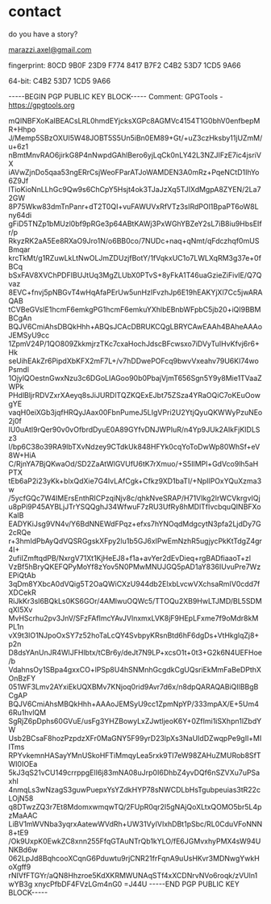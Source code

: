 # contact

do you have a story?

marazzi.axel@gmail.com

fingerprint: 80CD 9B0F 23D9 F774 8417 B7F2 C4B2 53D7 1CD5 9A66

64-bit: C4B2 53D7 1CD5 9A66

-----BEGIN PGP PUBLIC KEY BLOCK-----
Comment: GPGTools - https://gpgtools.org

mQINBFXoKaIBEACsLRL0hmdEYjcksXGPc8AGMVc4154T1G0bhV0enfbepMR+Hhpo
J/Memp5SBzOXUI5W48JOBT5S5Un5iBn0EM89+Gt/+uZ3czHksby11jUZmM/u+6z1
nBmtMnvRAO6jirkG8P4nNwpdGAhlBero6yjLqCk0nLY42L3NZJIFzE7ic4jsriVX
iAVwZjnDo5qaa53ngERrCsjWeoFParATJoWAMDEN3A0mRz+PqeNCtD1IhYo6Z9Jf
lTioKioNnLLhGc9Qw9s6ChCpY5Hsjt4ok3TJaJzXq5TJIXdMgpA8ZYEN/2La72GW
8P75Wkw83dmTnPanr+dT2T0QI+vuFAWUVxRfVTz3sIRdPOl1BpaPT6oW8Lny64di
gFiD5TNZp1bMUzl0bf9pRGe3p64ABtKAWj3PxWGhYBZeY2sL7iB8iu9HbsEIfr/p
RkyzRK2aA5Ee8RXaO9Jro1N/o6BB0co/7NUDc+naq+qNmt/qFdczhqf0mUSBmqar
krcTkMt/g1RZuwLkLtNwOLJmZDUzjfBotY/1fVqkxUC1o7LWLXqRM3g37e+0fBCq
bSxFAV8XVChPDFIBUJtUq3MgZLUbX0PTvS+8yFkA1T46uaGzieZiFivIE/Q7Qvaz
8EVC+fnvj5pNBGvT4wHqAfaPErUw5unHzIFvzhJp6E19hEAKYjXl7Cc5jwARAQAB
tCVBeGVsIE1hcmF6emkgPG1hcmF6emkuYXhlbEBnbWFpbC5jb20+iQI9BBMBCgAn
BQJV6CmiAhsDBQkHhh+ABQsJCAcDBRUKCQgLBRYCAwEAAh4BAheAAAoJEMSyU9cc
1ZpmV24P/1QO809ZkkmjrzTKc7cxaHochJdscBFcwsxo7iDVyTuIHvKfvj6r6+Hk
seUihEAkZr6PipdXbKFX2mF7L+/v7hDDwePOFcq9bwvVxeahv79U6KI74woPsmdl
1OjylQOestnGwxNzu3c6DGoLIAGoo90b0PbajVjmT656Sgn5Y9y8Mie1TVaaZWPk
PHdlBljrRDVZxrXAeyq8sJiJURDlTQZKQExEJbt75ZSza4YRaOQiC7oKEuOowgYE
vaqH0eiXGb3jqfHRQyJAax00FbnPumeJ5LIgVPri2U2YtjQyuQKWWyPzuNEo2j0f
IU0uAtI9rQer90v0vOfbrdDyuE0A89GYfvDNJWPIuR/n4Yp9JUk2AIkFjKIDLSz3
l/bp6C38o39RA9lbTXvNdzey9CTdkUk848HFYk0cqYoToDwWp80WhSf+eV8W+HiA
C/RjnYA7BjQKwaOd/SD2ZaAtWlGVUfU6tK7rXmuo/+S5IlMPl+GdVco9lh5aHPTX
tEb6aP2i23yKk+blxQdXie7G4IvLAfCgk+Cfkz9XD1baTI/+NpIlPOxYQuXzma3w
/5ycfGQc7W4IMErsEnthRICPzqiNjv8c/qhkNveSRAP/H71VIkg2lrWCVkrgvIQj
u8pPi9P45AYBLjJTrYSQQghJ34WfwuF7zRU3UfRy8hMDlTfIvcbquQINBFXoKaIB
EADYKiJsg9VN4v/Y6BdNNEWdFPqz+efxs7hYNOqdMdgcytN3pfa2LjdDy7G2cRQe
r+3hmIdPbAyQdVQSRGgskXFpy2lu1b5GJ6xIPwEmNzhR5ugjycPkKtTdgZ4gr4I+
2ufiIZmftqdPB/NxrgV71Xt1KjHeEJ8+f1a+avYer2dEvDieq+rgBADfiaaoT+zl
VzBf5hBryQKEFQPyMoYf8zYov5N0PMwMNUJGQ5pAD1aY836IUvuPre7WzEPiQtAb
3qDm8YXbcA0dVQig5T2OaQWiCXzU944db2ElxbLvcwVXchsaRmIV0cdd7fXDCekR
RiJkKr3sl6BQkLs0KS6GOr/4AMlwuOQWc5/TTOQu2XB9HwLTJMD/BL5SDMqXI5Xv
MvHScrhu2pv3JnV/SFzFAfImcYAvJVlnxmxLVK8jF9HEpLFxme7f9oMdr8kMPL1n
vX9t3lO1NJpoOxSY7z52hoTaLcQY4SvbpyKRsnBtd6hF6dgDs+VtHkglqZj8+p2n
D8dsYAnUnJR4WlJFHlbtx/tCBr6y/deJt7N9LP+xcsO1t+0t3+G2k6N4UEFHoe/b
VdahnsOy1SBpa4gxxCO+lPSp8U4hSNMnhGcgdkCgUQsriEkMmFaBeDPthXOnBzFY
051WF3Lmv2AYxiEkUQXBMv7KNjoq0rid9Avr7d6x/n8dpQARAQABiQIlBBgBCgAP
BQJV6CmiAhsMBQkHhh+AAAoJEMSyU9cc1ZpmNpYP/333mpAX/E+5Um46Ru1hvlQM
SgRjZ6pDphs60GVuE/usFg3YHZBowyLxZJwtljeoK6Y+0ZfImi1iSXhpn1lZbdYW
Usb2BCsaF8hozPzpdzXFr0MaGNY5F99yrD23lpXs3NaUIdDZwqpPe9gIl+MIITms
RPYvkemnHASayYMnUSkoHFTiMmqyLea5rxk9TI7eW98ZAHuZMURob8SfTWI0IOEa
5kJ3qS21vCU149crrppgElI6j83mNA08uJrp0I6DhbZ4yvDQf6nSZVXu7uPSaxhl
4nmqLs3wNzagS3guwPuepxYsYZdkHYP78sNWCDLbHsTgubpeuias3tR22cLOjN58
q8DTwzZQ3r7Et8MdomxwmqwTQ/2FUpR0qr2I5gNAjQoXLtxQOMO5br5L4pzMaAAC
LiBV1mWVNba3yqrxAatewWVdRh+UW31VyIVIxhDBt1pSbc/RL0CduVFoNNN8+tE9
/Ok9UxpK0EwkZC8xnn255FfqGTAuNTrQb1kYLO/fE6JGMvxhyPMX4sW94UNKBd6w
062LpJd8BqhcooXCqnG6Pduwtu9rjCNR21frFqnA9uUsHKvr3MDNwgYwkHoXgff9
rNIVfFTGYr/aQN8Hhzroe5KdXKRMWUNAqSTf4xXCDNrvNVo6roqk/zVUln1wYB3g
xnycPfbDF4FVzLGm4nG0
=J44U
-----END PGP PUBLIC KEY BLOCK-----
